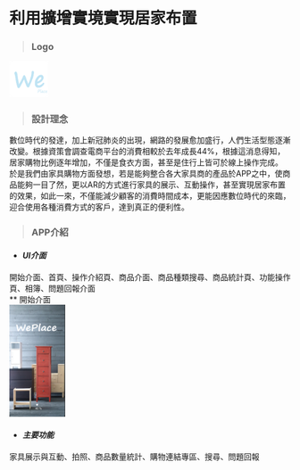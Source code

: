 # 利用擴增實境實現居家布置
> ### Logo
<img src="https://github.com/ShawnChen0817/ImgDataBase/blob/main/WePlace.png" width=70px> 
 
> ### 設計理念
數位時代的發達，加上新冠肺炎的出現，網路的發展愈加盛行，人們生活型態逐漸改變。根據資策會調查電商平台的消費相較於去年成長44%，根據這消息得知，居家購物比例逐年增加，不僅是食衣方面，甚至是住行上皆可於線上操作完成。
於是我們由家具購物方面發想，若是能夠整合各大家具商的產品於APP之中，使商品能夠一目了然，更以AR的方式進行家具的展示、互動操作，甚至實現居家布置的效果，如此一來，不僅能減少顧客的消費時間成本，更能因應數位時代的來臨，迎合使用各種消費方式的客戶，達到真正的便利性。
> ### APP介紹
* #### *UI介面*  
開始介面、首頁、操作介紹頁、商品介面、商品種類搜尋、商品統計頁、功能操作頁、相簿、問題回報介面    
** 開始介面  
<img src="https://github.com/ShawnChen0817/ImgDataBase/blob/main/WePlace_start.png" width=100px>   

* #### *主要功能*
家具展示與互動、拍照、商品數量統計、購物連結專區、搜尋、問題回報
  

